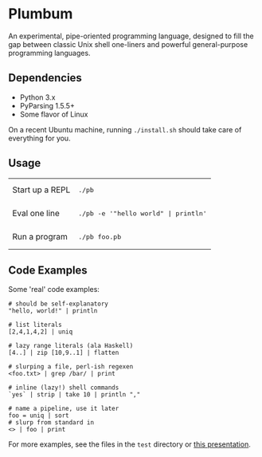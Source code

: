 # Plumbum #

An experimental, pipe-oriented programming language, designed to fill the
gap between classic Unix shell one-liners and powerful general-purpose
programming languages.

## Dependencies ##
 * Python 3.x
 * PyParsing 1.5.5+
 * Some flavor of Linux

On a recent Ubuntu machine, running `./install.sh` should take care of
everything for you.

## Usage ##
<table>
<tr><td>Start up a REPL</td><td><pre>./pb</pre></td></tr>
<tr><td>Eval one line</td><td><pre>./pb -e '"hello world" | println'</pre></td></tr>
<tr><td>Run a program</td><td><pre>./pb foo.pb</pre></td></tr>
</table>

## Code Examples ##
Some 'real' code examples:

    # should be self-explanatory
    "hello, world!" | println

    # list literals
    [2,4,1,4,2] | uniq
	
	# lazy range literals (ala Haskell)
	[4..] | zip [10,9..1] | flatten

    # slurping a file, perl-ish regexen
    <foo.txt> | grep /bar/ | print

    # inline (lazy!) shell commands
    `yes` | strip | take 10 | println ","

    # name a pipeline, use it later
    foo = uniq | sort
	# slurp from standard in
    <> | foo | print

For more examples, see the files in the `test` directory or [this presentation](https://docs.google.com/present/edit?id=0AZnyju28KE7IZGNzNmNua3ZfMTMwZGs1MzhyYzc&hl=en&authkey=CJHUzNAD).

